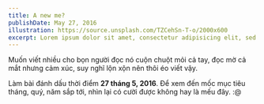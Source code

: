```yaml
---
title: A new me?
publishDate: May 27, 2016
illustration: https://source.unsplash.com/TZCehSn-T-o/2000x600
excerpt: Lorem ipsum dolor sit amet, consectetur adipisicing elit, sed do eiusmod tempor incididunt ut labore et dolore magna aliqua. Ut enim ad minim veniam, quis nostrud exercitation ullamco laboris nisi ut aliquip ex ea commodo consequat
---
```

Muốn viết nhiều cho bọn người đọc nó cuộn chuột mỏi cả tay, đọc mờ cả mắt nhưng cảm xúc, suy nghĩ lộn xộn nên thôi éo viết vậy.

Làm bài đánh dấu thời điểm **27 tháng 5, 2016**. Để xem đến mốc mục tiêu tháng, quý, năm sắp tới, nhìn lại có cười được không hay là mếu đây. :@
